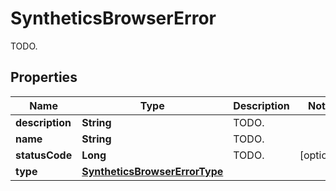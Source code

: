 

# SyntheticsBrowserError

TODO.
## Properties

Name | Type | Description | Notes
------------ | ------------- | ------------- | -------------
**description** | **String** | TODO. | 
**name** | **String** | TODO. | 
**statusCode** | **Long** | TODO. |  [optional]
**type** | [**SyntheticsBrowserErrorType**](SyntheticsBrowserErrorType.md) |  | 




